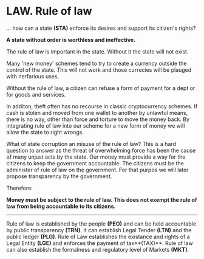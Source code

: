 # LAW. Rule of law

... how can a state **(STA)** enforce its desires and support its citizen's rights?

**A state without order is worthless and ineffective.**

The rule of law is important in the state.  Without it the state will not exist.

Many 'new money' schemes tend to try to create a currency outside the control of the state.  This will not work and those currecies will be plauged with nerfarious uses.

Without the rule of law, a citizen can refuse a form of payment for a dept or for goods and services.

In additon, theft often has no recourse in classic cryptocurrency schemes. If cash is stolen and moved from one wallet to another by unlawful means, there is no way, other than force and torture to move the money back.  By integrating rule of law into our scheme for a new form of money we will allow the state to right wrongs.

What of state corruption an misuse of the rule of law?  This is a hard question to answer as the threat of overwhelming force has been the cause of many unjust acts by the state.  Our money must provide a way for the citizens to keep the government accountable.  The citizens must be the administer of rule of law on the government.  For that purpos we will later propose transparency by the government.


Therefore:

**Money must be subject to the rule of law.  This does not exempt the rule of law from  being accountable to its citizens.**

----------

Rule of law is established by the people **(PEO)** and can be held accountable by public transparency **(TRN)**.  It can establish Legal Tender **(LTN)** and the public ledger **(PLG)**. Rule of Law establishes the existance and rights of a Legal Entity **(LGE)** and enforces the payment of tax**(TAX)**.  Rule of law can also establish the formalness and regulatory level of Markets **(MKT)**.





